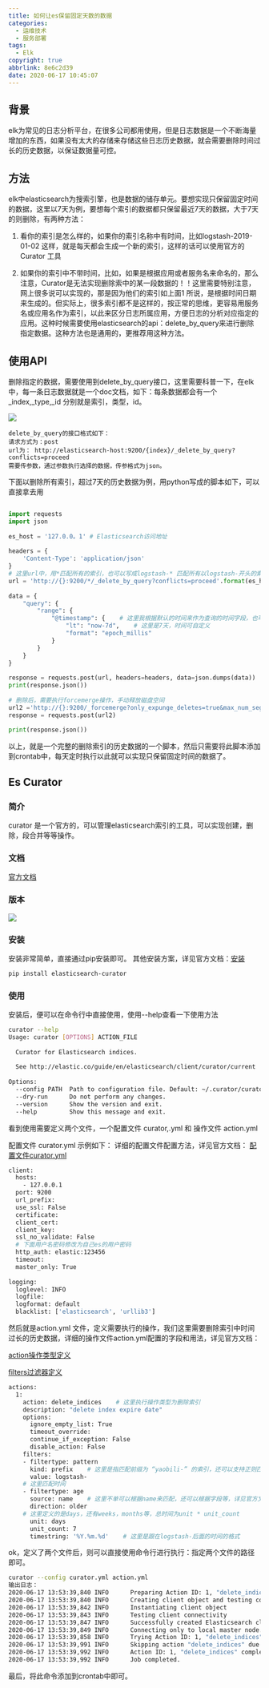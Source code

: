```yaml
---
title: 如何让es保留固定天数的数据
categories:
  - 运维技术
  - 服务部署
tags:
  - Elk
copyright: true
abbrlink: 8e6c2d39
date: 2020-06-17 10:45:07
---
```


## 背景

elk为常见的日志分析平台，在很多公司都用使用，但是日志数据是一个不断海量增加的东西，如果没有太大的存储来存储这些日志历史数据，就会需要删除时间过长的历史数据，以保证数据量可控。



<!--more-->

## 方法

elk中elasticsearch为搜索引擎，也是数据的储存单元。要想实现只保留固定时间的数据，这里以7天为例，要想每个索引的数据都只保留最近7天的数据，大于7天的则删除，有两种方法：

1.  看你的索引是怎么样的，如果你的索引名称中有时间，比如logstash-2019-01-02 这样，就是每天都会生成一个新的索引，这样的话可以使用官方的Curator 工具

2.  如果你的索引中不带时间，比如，如果是根据应用或者服务名来命名的，那么注意，Curator是无法实现删除索中的某一段数据的！！这里需要特别注意，网上很多说可以实现的，那是因为他们的索引如上面1 所说，是根据时间日期来生成的。但实际上，很多索引都不是这样的，按正常的思维，更容易用服务名或应用名作为索引，以此来区分日志所属应用，方便日志的分析对应指定的应用。这种时候需要使用elasticsearch的api：delete_by_query来进行删除指定数据。这种方法也是通用的，更推荐用这种方法。

## 使用API

删除指定的数据，需要使用到delete_by_query接口，这里需要科普一下，在elk中，每一条日志数据就是一个doc文档，如下：每条数据都会有一个_index,_type,_id 分别就是索引，类型，id。

![](1.png)

```
delete_by_query的接口格式如下：
请求方式为：post  
url为： http://elasticsearch-host:9200/{index}/_delete_by_query?conflicts=proceed
需要传参数，通过参数执行选择的数据，传参格式为json。
```

下面以删除所有索引，超过7天的历史数据为例，用python写成的脚本如下，可以直接拿去用

```python

import requests
import json
 
es_host = '127.0.0。1' # Elasticsearch访问地址
 
headers = {
    'Content-Type': 'application/json'
}
# 这里url中，用*匹配所有的索引，也可以写成logstash-* 匹配所有以logstash-开头的索引等等。
url = 'http://{}:9200/*/_delete_by_query?conflicts=proceed'.format(es_host)
 
data = {
    "query": {
        "range": {
            "@timestamp": {    # 这里我根据默认的时间来作为查询的时间字段，也可以是自定义的
                "lt": "now-7d",    # 这里是7天，时间可自定义
                "format": "epoch_millis"
            }
        }
    }
}
 
response = requests.post(url, headers=headers, data=json.dumps(data))
print(response.json())
 
# 删除后，需要执行forcemerge操作，手动释放磁盘空间
url2 ='http://{}:9200/_forcemerge?only_expunge_deletes=true&max_num_segments=1'.format(es_host)
response = requests.post(url2)
 
print(response.json())
```

以上，就是一个完整的删除索引的历史数据的一个脚本，然后只需要将此脚本添加到crontab中，每天定时执行以此就可以实现只保留固定时间的数据了。

## Es Curator

### 简介

curator 是一个官方的，可以管理elasticsearch索引的工具，可以实现创建，删除，段合并等等操作。



### 文档

[官方文档](https://www.elastic.co/guide/en/elasticsearch/client/curator/current/index.html)



### 版本

![](2.png)

### 安装

安装非常简单，直接通过pip安装即可。 其他安装方案，详见官方文档：[安装](https://www.elastic.co/guide/en/elasticsearch/client/curator/current/installation.html)

```bash
pip install elasticsearch-curator
```

### 使用

 安装后，便可以在命令行中直接使用，使用--help查看一下使用方法

```bash
curator --help
Usage: curator [OPTIONS] ACTION_FILE
 
  Curator for Elasticsearch indices.
 
  See http://elastic.co/guide/en/elasticsearch/client/curator/current
 
Options:
  --config PATH  Path to configuration file. Default: ~/.curator/curator.yml
  --dry-run      Do not perform any changes.
  --version      Show the version and exit.
  --help         Show this message and exit.
```

看到使用需要定义两个文件，一个配置文件 curator,.yml 和 操作文件 action.yml

配置文件 curator.yml 示例如下： 详细的配置文件配置方法，详见官方文档： [配置文件curator.yml](https://www.elastic.co/guide/en/elasticsearch/client/curator/current/configfile.html)

```bash
client:
  hosts:
    - 127.0.0.1
  port: 9200
  url_prefix:
  use_ssl: False
  certificate:
  client_cert:
  client_key:
  ssl_no_validate: False
  # 下面用户名密码修改为自己es的用户密码
  http_auth: elastic:123456
  timeout:
  master_only: True
 
logging:
  loglevel: INFO
  logfile:
  logformat: default
  blacklist: ['elasticsearch', 'urllib3']
```

然后就是action.yml 文件，定义需要执行的操作，我们这里需要删除索引中时间过长的历史数据，详细的操作文件action.yml配置的字段和用法，详见官方文档： 

[action操作类型定义](https://www.elastic.co/guide/en/elasticsearch/client/curator/current/actions.html)

[filters过滤器定义](https://www.elastic.co/guide/en/elasticsearch/client/curator/current/filters.html)

```bash
actions:
  1:
    action: delete_indices    # 这里执行操作类型为删除索引
    description: "delete index expire date"
    options:
      ignore_empty_list: True
      timeout_override:
      continue_if_exception: False
      disable_action: False
    filters:
    - filtertype: pattern
      kind: prefix    # 这里是指匹配前缀为 “yaobili-” 的索引，还可以支持正则匹配等，详见官方文档
      value: logstash-
    # 这里匹配时间
    - filtertype: age
      source: name    # 这里不单可以根据name来匹配，还可以根据字段等，详见官方文档
      direction: older
    # 这里定义的是days，还有weeks，months等，总时间为unit * unit_count
      unit: days
      unit_count: 7
      timestring: '%Y.%m.%d'    # 这里是跟在logstash-后面的时间的格式
```

ok，定义了两个文件后，则可以直接使用命令行进行执行：指定两个文件的路径即可。

```bash
curator --config curator.yml action.yml 
输出日志：
2020-06-17 13:53:39,840 INFO      Preparing Action ID: 1, "delete_indices"
2020-06-17 13:53:39,840 INFO      Creating client object and testing connection
2020-06-17 13:53:39,842 INFO      Instantiating client object
2020-06-17 13:53:39,843 INFO      Testing client connectivity
2020-06-17 13:53:39,847 INFO      Successfully created Elasticsearch client object with provided settings
2020-06-17 13:53:39,849 INFO      Connecting only to local master node...
2020-06-17 13:53:39,858 INFO      Trying Action ID: 1, "delete_indices": delete index expire date
2020-06-17 13:53:39,991 INFO      Skipping action "delete_indices" due to empty list: <class 'curator.exceptions.NoIndices'>
2020-06-17 13:53:39,992 INFO      Action ID: 1, "delete_indices" completed.
2020-06-17 13:53:39,992 INFO      Job completed.

```

最后，将此命令添加到crontab中即可。